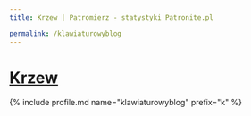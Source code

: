 ```yaml
---
title: Krzew | Patromierz - statystyki Patronite.pl

permalink: /klawiaturowyblog
---
```


# [Krzew](https://patronite.pl/klawiaturowyblog)

{% include profile.md name="klawiaturowyblog" prefix="k" %}
